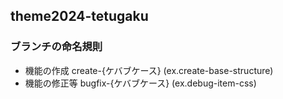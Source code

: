 ## theme2024-tetugaku

### ブランチの命名規則

- 機能の作成         create-{ケバブケース} (ex.create-base-structure)
- 機能の修正等       bugfix-{ケバブケース} (ex.debug-item-css)
